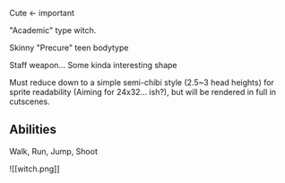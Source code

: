 Cute <- important

"Academic" type witch. 

Skinny "Precure" teen bodytype

Staff weapon... Some kinda interesting shape

Must reduce down to a simple semi-chibi style (2.5~3 head heights) for sprite readability (Aiming for 24x32... ish?), but will be rendered in full in cutscenes.



## Abilities

Walk, Run, Jump, Shoot


![[witch.png]]